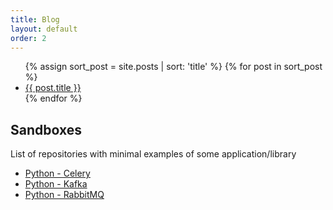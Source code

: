 ```yaml
---
title: Blog
layout: default
order: 2
---
```

<content>
<ul>
    {% assign sort_post = site.posts | sort: 'title' %}
    {% for post in sort_post %}
    <li class='list_padding'><a href='{{ site.baseurl }}{{ post.url }}'>{{ post.title }}</a></li>
    {% endfor %}
</ul>

<h2>Sandboxes</h2>
List of repositories with minimal examples of some application/library

<ul>
    <li class='list_padding'><a href='https://github.com/CarlosPena00/sandbox_celery'>Python - Celery</a></li>
    <li class='list_padding'><a href='https://github.com/CarlosPena00/sandbox_kafka'>Python - Kafka</a></li>
    <li class='list_padding'><a href='https://github.com/CarlosPena00/sandbox_rabbitmq'>Python - RabbitMQ</a></li>
</ul>

</content>
